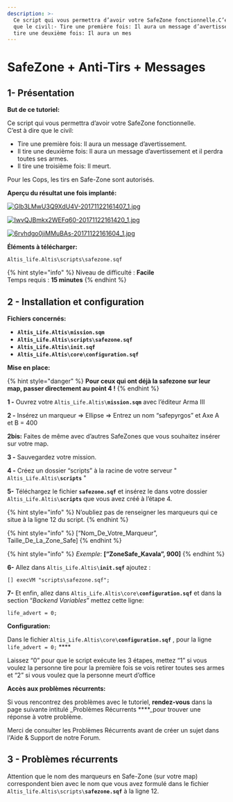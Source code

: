 ```yaml
---
description: >-
  Ce script qui vous permettra d’avoir votre SafeZone fonctionnelle.C’est à dire
  que le civil:- Tire une première fois: Il aura un message d’avertissement.- Il
  tire une deuxième fois: Il aura un mes
---
```


# SafeZone + Anti-Tirs + Messages

## 1- Présentation <a id="bkmrk-page-title"></a>

**But de ce tutoriel:**

Ce script qui vous permettra d’avoir votre SafeZone fonctionnelle.  
C’est à dire que le civil:

- Tire une première fois: Il aura un message d’avertissement.  
- Il tire une deuxième fois: Il aura un message d’avertissement et il perdra toutes ses armes.  
- Il tire une troisième fois: Il meurt.

Pour les Cops, les tirs en Safe-Zone sont autorisés.

**Aperçu du résultat une fois implanté:**

[![Glb3LMwU3Q9XdU4V-20171122161407\_1.jpg](https://wiki.altisdev.com/uploads/images/gallery/2017-11-Nov/scaled-840-0/Glb3LMwU3Q9XdU4V-20171122161407_1.jpg)](https://wiki.altisdev.com/uploads/images/gallery/2017-11-Nov/Glb3LMwU3Q9XdU4V-20171122161407_1.jpg)

[![IwvQJBmkx2WEFq60-20171122161420\_1.jpg](https://wiki.altisdev.com/uploads/images/gallery/2017-11-Nov/scaled-840-0/IwvQJBmkx2WEFq60-20171122161420_1.jpg)](https://wiki.altisdev.com/uploads/images/gallery/2017-11-Nov/IwvQJBmkx2WEFq60-20171122161420_1.jpg)

[![6rvhdgo0jiMMuBAs-20171122161604\_1.jpg](https://wiki.altisdev.com/uploads/images/gallery/2017-11-Nov/scaled-840-0/6rvhdgo0jiMMuBAs-20171122161604_1.jpg)](https://wiki.altisdev.com/uploads/images/gallery/2017-11-Nov/6rvhdgo0jiMMuBAs-20171122161604_1.jpg)

**Éléments à télécharger:**

 `Altis_life.Altis\scripts\safezone.sqf`

{% hint style="info" %}
Niveau de difficulté : **Facile**  
Temps requis : **15 minutes**
{% endhint %}

## 2 - Installation et configuration <a id="bkmrk-page-title"></a>

**Fichiers concernés:**

* **`Altis_Life.Altis\mission.sqm`**
* **`Altis_Life.Altis\scripts\safezone.sqf`**
* **`Altis_Life.Altis\init.sqf`**
* **`Altis_Life.Altis\core\configuration.sqf`**

**Mise en place:**

{% hint style="danger" %}
**Pour ceux qui ont déjà la safezone sur leur map, passer directement au point 4 !**
{% endhint %}

**1 -** Ouvrez votre  `Altis_Life.Altis\`**`mission.sqm`**   avec l’éditeur Arma III

**2 -** Insérez un marqueur =&gt; Ellipse =&gt; Entrez un nom “safepyrgos” et Axe A et B = 400

**2bis:** Faites de même avec d’autres SafeZones que vous souhaitez insérer sur votre map.

**3 -** Sauvegardez votre mission.

**4 -** Créez un dossier “scripts” à la racine de votre serveur " `Altis_Life.Altis\`**`scripts`** "

**5-** Téléchargez le fichier **`safezone.sqf`**  et insérez le dans votre dossier `Altis_Life.Altis\`**`scripts`** que vous avez créé à l’étape 4.

{% hint style="info" %}
N’oubliez pas de renseigner les marqueurs qui ce situe à la ligne 12 du script.
{% endhint %}

{% hint style="info" %}
\[“Nom\_De\_Votre\_Marqueur”, Taille\_De\_La\_Zone\_Safe\]
{% endhint %}

{% hint style="info" %}
_Exemple_: **\[“ZoneSafe\_Kavala”, 900\]**
{% endhint %}

**6-** Allez dans `Altis_Life.Altis\`**`init.sqf`** ajoutez :

```text
[] execVM "scripts\safezone.sqf";
```

**7-** Et enfin, allez dans `Altis_Life.Altis\core\`**`configuration.sqf`** et dans la section “_Backend Variables_” mettez cette ligne:

```text
life_advert = 0;
```

**Configuration:**

Dans le fichier `Altis_Life.Altis\core\`**`configuration.sqf`** , pour la ligne  `life_advert = 0;` ****

Laissez “0” pour que le script exécute les 3 étapes, mettez “1” si vous voulez la personne tire pour la première fois se vois retirer toutes ses armes et “2” si vous voulez que la personne meurt d’office

**Accès aux problèmes récurrents:**

Si vous rencontrez des problèmes avec le tutoriel, **rendez-vous** dans la page suivante intitulé _Problèmes Récurrents ****_pour trouver une réponse à votre problème.  

Merci de consulter les Problèmes Récurrents avant de créer un sujet dans l'Aide & Support de notre Forum.

## 3 - Problèmes récurrents <a id="bkmrk-page-title"></a>

Attention que le nom des marqueurs en Safe-Zone \(sur votre map\) correspondent bien avec le nom que vous avez formulé dans le fichier  `Altis_life.Altis\scripts\`**`safezone.sqf`**   à la ligne 12.

